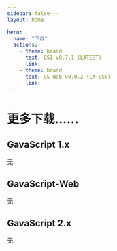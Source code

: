 ```yaml
---
sidebar: false---
layout: home

hero:
  name: "下载"
  actions:
    - theme: brand
      text: GS1 v0.7.1 (LATEST)
      link: 
    - theme: brand
      text: GS-Web v0.0.2 (LATEST)
      link: 
---
```

# 更多下载……
## GavaScript 1.x
无
## GavaScript-Web
无
## GavaScript 2.x
无